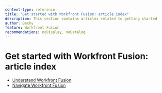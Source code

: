 ```yaml
---
content-type: reference
title: "Get started with Workfront Fusion: article index"
description: This section contains articles related to getting started in Adobe Workfront Fusion.
author: Becky
feature: Workfront Fusion
recommendations: noDisplay, noCatalog
---
```


# Get started with Workfront Fusion: article index
 
* [Understand Workfront Fusion](/help/workfront-fusion/get-started-with-fusion/understand-fusion/understand-fusion-toc.md)
* [Navigate Workfront Fusion](/help/workfront-fusion/get-started-with-fusion/navigate-fusion/navigate-fusion-toc.md)
